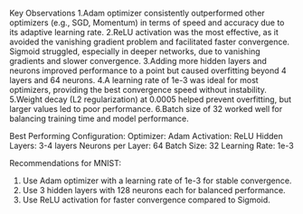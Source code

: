 Key Observations
1.Adam optimizer consistently outperformed other optimizers (e.g., SGD, Momentum) in terms of speed and accuracy due to its adaptive learning rate.
2.ReLU activation was the most effective, as it avoided the vanishing gradient problem and facilitated faster convergence.
Sigmoid struggled, especially in deeper networks, due to vanishing gradients and slower convergence.
3.Adding more hidden layers and neurons improved performance to a point but caused overfitting beyond 4 layers and 64 neurons.
4.A learning rate of 1e-3 was ideal for most optimizers, providing the best convergence speed without instability.
5.Weight decay (L2 regularization) at 0.0005 helped prevent overfitting, but larger values led to poor performance.
6.Batch size of 32 worked well for balancing training time and model performance.

Best Performing Configuration:
Optimizer: Adam
Activation: ReLU
Hidden Layers: 3-4 layers
Neurons per Layer: 64
Batch Size: 32
Learning Rate: 1e-3

Recommendations for MNIST:
1. Use Adam optimizer with a learning rate of 1e-3 for stable convergence.
2. Use 3 hidden layers with 128 neurons each for balanced performance.
3. Use ReLU activation for faster convergence compared to Sigmoid.
